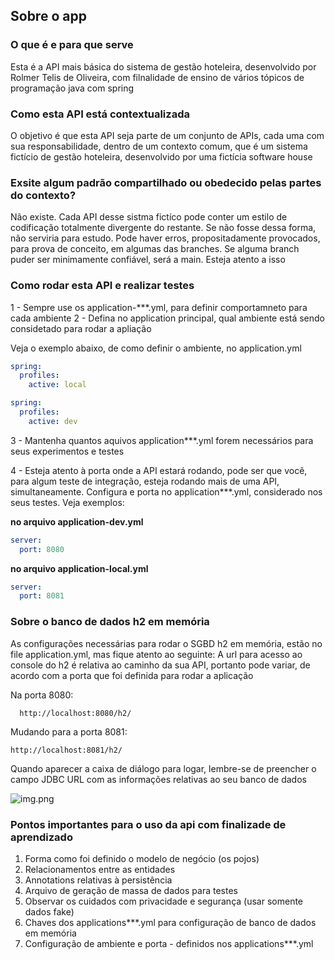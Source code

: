## Sobre o app

### O que é e para que serve
Esta é a API mais básica do sistema de gestão hoteleira, desenvolvido por Rolmer Telis de Oliveira, com filnalidade de ensino de vários tópicos de programação java com spring

### Como esta API está contextualizada
O objetivo é que esta API seja parte de um conjunto de APIs, cada uma com sua responsabilidade, dentro de um contexto comum, que é um sistema fictício de gestão hoteleira, desenvolvido por uma fictícia software house

### Exsite algum padrão compartilhado ou obedecido pelas partes do contexto?
Não existe. Cada API desse sistma fictíco pode conter um estilo de codificação totalmente divergente do restante. Se não fosse dessa forma, não serviria para estudo. Pode haver erros, propositadamente provocados, para prova de conceito, em algumas das branches. Se alguma branch puder ser minimamente confiável, será a main. Esteja atento a isso

### Como rodar esta API e realizar testes
1 - Sempre use os application-***.yml, para definir comportamneto para cada ambiente
2 - Defina no application principal, qual ambiente está sendo considetado para rodar a apliação

Veja o exemplo abaixo, de como definir o ambiente, no application.yml

```yaml
spring:
  profiles:
    active: local
```

```yaml
spring:
  profiles:
    active: dev
```
3 - Mantenha quantos aquivos application***.yml forem necessários para seus experimentos e testes

4 - Esteja atento à porta onde a API estará rodando, pode ser que você, para algum teste de integração, esteja rodando mais de uma API, simultaneamente. Configura e porta no application***.yml, considerado nos seus testes. Veja exemplos:

**no arquivo application-dev.yml**
```yaml
server:
  port: 8080
```

**no arquivo application-local.yml**
```yaml
server:
  port: 8081
```

### Sobre o banco de dados h2 em memória
As configurações necessárias para rodar o SGBD h2 em memória, estão no file application.yml, mas fique atento ao seguinte:
A url para acesso ao console do h2 é relativa ao caminho da sua API, portanto pode variar, de acordo com a porta que foi definida para rodar a aplicação

Na porta 8080:
```shell
  http://localhost:8080/h2/
```

Mudando para a porta 8081:
```shell
http://localhost:8081/h2/
```
Quando aparecer a caixa de diálogo para logar, lembre-se de preencher o campo JDBC URL com as informações relativas ao seu banco de dados

![img.png](img.png)

### Pontos importantes para o uso da api com finalizade de aprendizado
1. Forma como foi definido o modelo de negócio (os pojos)
2. Relacionamentos entre as entidades
3. Annotations relativas à persistência
4. Arquivo de geração de massa de dados para testes
5. Observar os cuidados com privacidade e segurança  (usar somente dados fake)
6. Chaves dos applications***.yml para configuração de banco de dados em memória
7. Configuração de ambiente e porta - definidos nos applications***.yml









